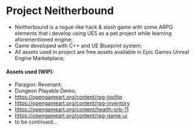 # Project Neitherbound

- Neitherbound is a rogue-like hack & slash game with some ARPG elements that i develop using UE5 as a pet project while learning aforementioned engine;
- Game developed with C++ and UE Blueprint system;
- All assets used in project are free assets available in Epic Games Unreal Engine Marketplace;

#### Assets used (WIP):
- Paragon: Revenant;
- Dungeon Playable Demo;
- https://opengameart.org/content/rpg-tooltip
- https://opengameart.org/content/rpg-inventory
- https://opengameart.org/content/health-orb-11
- https://opengameart.org/content/rpg-game-ui
- to be continued...
